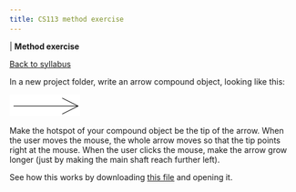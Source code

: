 ```yaml
---
title: CS113 method exercise
---
```


<div id="header">

| **Method exercise**

</div>

<div id="linkback">

[Back to syllabus](../syllabus.html)

</div>

In a new project folder, write an arrow compound object, looking like this:

<img src="images/arrow.png" />

Make the hotspot of your compound object be the tip of the arrow.
When the user moves the mouse, the whole arrow moves so that the tip points right
at the mouse.
When the user clicks the mouse,
make the arrow grow longer (just by making the main shaft reach further left).

See how this works by downloading [this file](Arrow.jar) and opening it.
